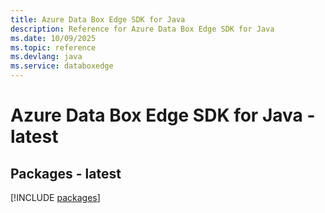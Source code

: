 ```yaml
---
title: Azure Data Box Edge SDK for Java
description: Reference for Azure Data Box Edge SDK for Java
ms.date: 10/09/2025
ms.topic: reference
ms.devlang: java
ms.service: databoxedge
---
```

# Azure Data Box Edge SDK for Java - latest
## Packages - latest
[!INCLUDE [packages](data-box-edge-index.md)]